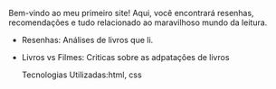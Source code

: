 Bem-vindo ao meu primeiro site! Aqui, você encontrará resenhas, recomendações e tudo relacionado ao maravilhoso mundo da leitura.

- Resenhas: Análises de livros que li.
- Livros vs Filmes: Criticas sobre as adpatações de livros

  Tecnologias Utilizadas:html, css
